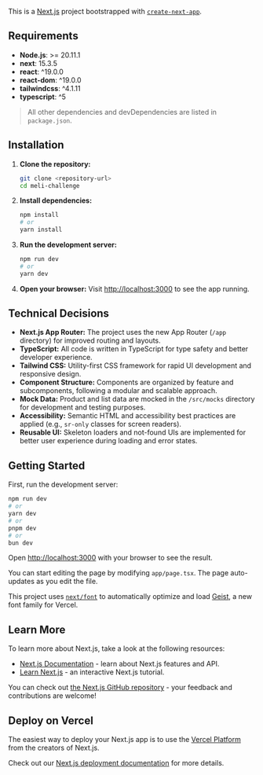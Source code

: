 This is a [Next.js](https://nextjs.org) project bootstrapped with [`create-next-app`](https://nextjs.org/docs/app/api-reference/cli/create-next-app).

## Requirements

- **Node.js**: >= 20.11.1
- **next**: 15.3.5
- **react**: ^19.0.0
- **react-dom**: ^19.0.0
- **tailwindcss**: ^4.1.11
- **typescript**: ^5

> All other dependencies and devDependencies are listed in `package.json`.

## Installation

1. **Clone the repository:**
   ```bash
   git clone <repository-url>
   cd meli-challenge
   ```
2. **Install dependencies:**
   ```bash
   npm install
   # or
   yarn install
   ```
3. **Run the development server:**
   ```bash
   npm run dev
   # or
   yarn dev
   ```
4. **Open your browser:**
   Visit [http://localhost:3000](http://localhost:3000) to see the app running.

## Technical Decisions

- **Next.js App Router:** The project uses the new App Router (`/app` directory) for improved routing and layouts.
- **TypeScript:** All code is written in TypeScript for type safety and better developer experience.
- **Tailwind CSS:** Utility-first CSS framework for rapid UI development and responsive design.
- **Component Structure:** Components are organized by feature and subcomponents, following a modular and scalable approach.
- **Mock Data:** Product and list data are mocked in the `/src/mocks` directory for development and testing purposes.
- **Accessibility:** Semantic HTML and accessibility best practices are applied (e.g., `sr-only` classes for screen readers).
- **Reusable UI:** Skeleton loaders and not-found UIs are implemented for better user experience during loading and error states.

## Getting Started

First, run the development server:

```bash
npm run dev
# or
yarn dev
# or
pnpm dev
# or
bun dev
```

Open [http://localhost:3000](http://localhost:3000) with your browser to see the result.

You can start editing the page by modifying `app/page.tsx`. The page auto-updates as you edit the file.

This project uses [`next/font`](https://nextjs.org/docs/app/building-your-application/optimizing/fonts) to automatically optimize and load [Geist](https://vercel.com/font), a new font family for Vercel.

## Learn More

To learn more about Next.js, take a look at the following resources:

- [Next.js Documentation](https://nextjs.org/docs) - learn about Next.js features and API.
- [Learn Next.js](https://nextjs.org/learn) - an interactive Next.js tutorial.

You can check out [the Next.js GitHub repository](https://github.com/vercel/next.js) - your feedback and contributions are welcome!

## Deploy on Vercel

The easiest way to deploy your Next.js app is to use the [Vercel Platform](https://vercel.com/new?utm_medium=default-template&filter=next.js&utm_source=create-next-app&utm_campaign=create-next-app-readme) from the creators of Next.js.

Check out our [Next.js deployment documentation](https://nextjs.org/docs/app/building-your-application/deploying) for more details.
